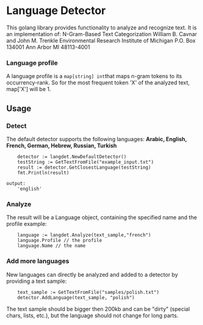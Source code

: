 # Language Detector
This golang library provides functionality to analyze and recognize text.
It is an implementation of:
N-Gram-Based Text Categorization
William B. Cavnar and John M. Trenkle
Environmental Research Institute of Michigan P.O. Box 134001
Ann Arbor MI 48113-4001

### Language profile
A language profile is a ```map[string] int```that maps n-gram tokens to its occurrency-rank. So for the most
frequent token 'X' of the analyzed text, map['X'] will be 1.

## Usage
### Detect
The default detector supports the following languages:
**Arabic, English, French, German, Hebrew, Russian, Turkish**

```
    detector := langdet.NewDefaultDetector()
	testString := GetTextFromFile("example_input.txt")
	result := detector.GetClosestLanguage(testString)
	fmt.Println(result)

output:
    'english'
```

### Analyze
The result will be a Language object, containing the specified name and the profile
example:

```
    language := langdet.Analyze(text_sample,"french")
    language.Profile // the profile
    language.Name // the name
```

### Add more languages
New languages can directly be analyzed and added to a detector by providing a text sample:

```
    text_sample := GetTextFromFile("samples/polish.txt")
    detector.AddLanguage(text_sample, "polish")
```

The text sample should be bigger then 200kb and can be "dirty" (special chars, lists, etc.), but the language
should not change for long parts.
